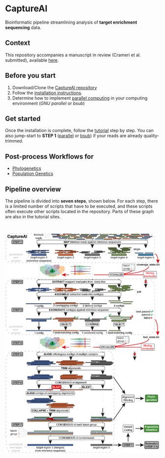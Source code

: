 # CaptureAl
Bioinformatic pipeline streamlining analysis of **target enrichment sequencing** data.

## Context
This repository accompanies a manuscript in review (Crameri et al. submitted), available [here](https://www.biorxiv.org/content/10.1101/2021.12.07.471551v1).

## Before you start
1) Download/Clone the [CaptureAl repository](https://github.com/scrameri/CaptureAl) 
2) Follow the [installation instructions](https://github.com/scrameri/CaptureAl/blob/master/Install.md).
3) Determine how to implement [parallel computing](https://github.com/scrameri/CaptureAl/blob/master/Parallelize.md) in your computing environment (*GNU parallel* or *bsub*)

## Get started
Once the installation is complete, follow the [tutorial](https://github.com/scrameri/CaptureAl/blob/master/tutorial/) step by step. You can also jump-start to **STEP 1** ([parallel](https://github.com/scrameri/CaptureAl/blob/master/tutorial/parallel/Step1_Read_Mapping.md) or [bsub](https://github.com/scrameri/CaptureAl/blob/master/tutorial/bsub/Step1_Read_Mapping.md)) if your reads are already quality-trimmed.

## Post-process Workflows for
- [Phylogenetics](Phylogenetics)
- [Population Genetics](PopulationGenetics)

## Pipeline overview
The pipeline is divided into **seven steps**, shown below. For each step, there is a limited number of scripts that have to be executed, and these scripts often execute other scripts located in the repository. Parts of these graph are also in the tutorial sites.

<br />

![CaptureAl.png](https://raw.githubusercontent.com/scrameri/CaptureAl/master/CaptureAl.png)
